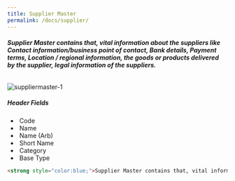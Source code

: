 ```yaml
---
title: Supplier Master
permalink: /docs/supplier/
---
```


###### **Supplier Master contains that, vital information about the suppliers like Contact information/business point of contact, Bank details, Payment terms, Location / regional information, the goods or products delivered by the supplier, legal information of the suppliers.**

![suppliermaster-1](..\images\supplier-1.png)

##### **Header Fields**

- ​      Code
- ​      Name
- ​      Name (Arb)
- ​      Short Name
- ​      Category
- ​      Base Type

```HTML
<strong style="color:blue;">Supplier Master contains that, vital information about the suppliers like Contact information/business point of contact, Bank details, Payment terms, Location / regional information, the goods or products delivered by the supplier, legal information of the suppliers.</strong>
```


